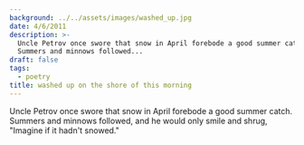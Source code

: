 ```yaml
---
background: ../../assets/images/washed_up.jpg
date: 4/6/2011
description: >-
  Uncle Petrov once swore that snow in April forebode a good summer catch
  Summers and minnows followed...
draft: false
tags:
  - poetry
title: washed up on the shore of this morning
---
```

  
Uncle Petrov once swore that snow in April forebode a good summer catch. Summers and minnows followed, and he would only smile and shrug, "Imagine if it hadn't snowed."  
